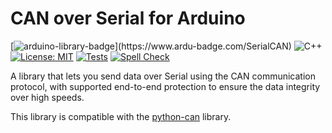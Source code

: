 # CAN over Serial for Arduino

[![arduino-library-badge](https://www.ardu-badge.com/badge/Fabrik2D.svg?)](https://www.ardu-badge.com/SerialCAN)
![C++](https://img.shields.io/badge/Langauge-C++-blue.svg)
[![License: MIT](https://img.shields.io/badge/License-MIT-brightgreen.svg)](https://opensource.org/licenses/MIT)
[![Tests](https://github.com/henriksod/Arduino_CANOverSerial/actions/workflows/test_runner.yml/badge.svg)](https://github.com/henriksod/Arduino_CANOverSerial/actions/workflows/test_runner.yml)
[![Spell Check](https://github.com/henriksod/Arduino_CANOverSerial/actions/workflows/spell-check.yml/badge.svg)](https://github.com/henriksod/Arduino_CANOverSerial/actions/workflows/spell-check.yml)

A library that lets you send data over Serial using the CAN communication protocol, with supported end-to-end protection to ensure the data integrity over high speeds.

This library is compatible with the [python-can](https://github.com/hardbyte/python-can) library.
